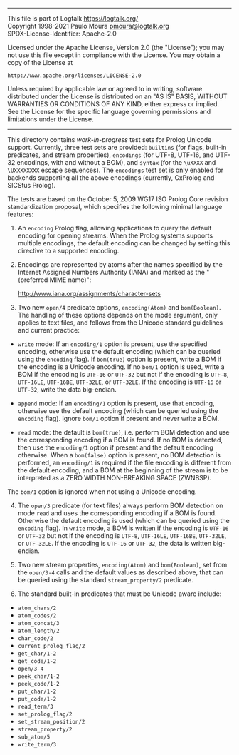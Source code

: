 ________________________________________________________________________

This file is part of Logtalk <https://logtalk.org/>  
Copyright 1998-2021 Paulo Moura <pmoura@logtalk.org>  
SPDX-License-Identifier: Apache-2.0

Licensed under the Apache License, Version 2.0 (the "License");
you may not use this file except in compliance with the License.
You may obtain a copy of the License at

    http://www.apache.org/licenses/LICENSE-2.0

Unless required by applicable law or agreed to in writing, software
distributed under the License is distributed on an "AS IS" BASIS,
WITHOUT WARRANTIES OR CONDITIONS OF ANY KIND, either express or implied.
See the License for the specific language governing permissions and
limitations under the License.
________________________________________________________________________


This directory contains *work-in-progress* test sets for Prolog Unicode
support. Currently, three test sets are provided: `builtins` (for flags,
built-in predicates, and stream properties), `encodings` (for UTF-8,
UTF-16, and UTF-32 encodings, with and without a BOM), and `syntax` (for
the `\uXXXX` and `\UXXXXXXXX` escape sequences). The `encodings` test set
is only enabled for backends supporting all the above encodings (currently,
CxProlog and SICStus Prolog).

The tests are based on the October 5, 2009 WG17 ISO Prolog Core revision
standardization proposal, which specifies the following minimal language
features:

1. An `encoding` Prolog flag, allowing applications to query the default
encoding for opening streams. When the Prolog systems supports multiple
encodings, the default encoding can be changed by setting this directive
to a supported encoding.

2. Encodings are represented by atoms after the names specified by the
Internet Assigned Numbers Authority (IANA) and marked as the "(preferred
MIME name)":

	http://www.iana.org/assignments/character-sets

3. Two new `open/4` predicate options, `encoding(Atom)` and `bom(Boolean)`.
The handling of these options depends on the mode argument, only applies to
text files, and follows from the Unicode standard guidelines and current
practice:

- `write` mode: If an `encoding/1` option is present, use the specified
encoding, otherwise use the default encoding (which can be queried using
the `encoding` flag). If `bom(true)` option is present, write a BOM if the
encoding is a Unicode encoding. If no `bom/1` option is used, write a BOM
if the encoding is `UTF-16` or `UTF-32` but not if the encoding is `UTF-8`,
`UTF-16LE`, `UTF-16BE`, `UTF-32LE`, or `UTF-32LE`. If the encoding is
`UTF-16` or `UTF-32`, write the data big-endian.

- `append` mode: If an `encoding/1` option is present, use that encoding,
otherwise use the default encoding (which can be queried using the
`encoding` flag). Ignore `bom/1` option if present and never write a BOM.

- `read` mode: the default is `bom(true)`, i.e. perform BOM detection and use
the corresponding encoding if a BOM is found. If no BOM is detected, then use
the `encoding/1` option if present and the default encoding otherwise. When a
`bom(false)` option is present, no BOM detection is performed, an `encoding/1`
is required if the file encoding is different from the default encoding, and
a BOM at the beginning of the stream is to be interpreted as a ZERO WIDTH
NON-BREAKING SPACE (ZWNBSP).

The `bom/1` option is ignored when not using a Unicode encoding.

4. The `open/3` predicate (for text files) always perform BOM detection on mode
`read` and uses the corresponding encoding if a BOM is found. Otherwise the
default encoding is used (which can be queried using the `encoding` flag).
In `write` mode, a BOM is written if the encoding is `UTF-16` or `UTF-32` but
not if the encoding is `UTF-8`, `UTF-16LE`, `UTF-16BE`, `UTF-32LE`, or
`UTF-32LE`. If the encoding is `UTF-16` or `UTF-32`, the data is written
big-endian.

5. Two new stream properties, `encoding(Atom)` and `bom(Boolean)`, set from
the `open/3-4` calls and the default values as described above, that can be
queried using the standard `stream_property/2` predicate.

6. The standard built-in predicates that must be Unicode aware include:

- `atom_chars/2`
- `atom_codes/2`
- `atom_concat/3`
- `atom_length/2`
- `char_code/2`
- `current_prolog_flag/2`
- `get_char/1-2`
- `get_code/1-2`
- `open/3-4`
- `peek_char/1-2`
- `peek_code/1-2`
- `put_char/1-2`
- `put_code/1-2`
- `read_term/3`
- `set_prolog_flag/2`
- `set_stream_position/2`
- `stream_property/2`
- `sub_atom/5`
- `write_term/3`
